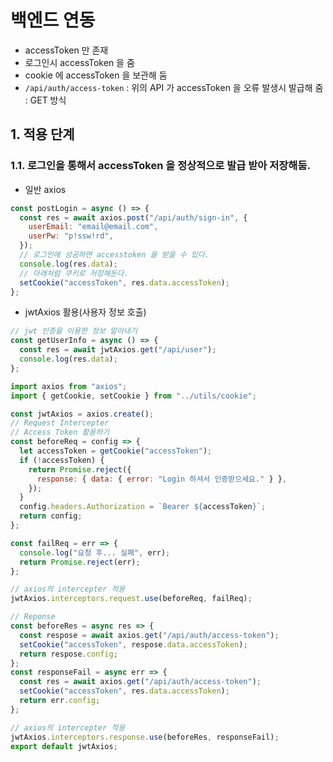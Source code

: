 # 백엔드 연동

- accessToken 만 존재
- 로그인시 accessToken 을 줌
- cookie 에 accessToken 을 보관해 둠
- `/api/auth/access-token`
  : 위의 API 가 accessToken 을 오류 발생시 발급해 줌
  : GET 방식

## 1. 적용 단계

### 1.1. 로그인을 통해서 accessToken 을 정상적으로 발급 받아 저장해둠.

- 일반 axios

```js
const postLogin = async () => {
  const res = await axios.post("/api/auth/sign-in", {
    userEmail: "email@email.com",
    userPw: "p!ssw!rd",
  });
  // 로그인에 성공하면 accesstoken 을 받을 수 있다.
  console.log(res.data);
  // 아래처럼 쿠키로 저장해둔다.
  setCookie("accessToken", res.data.accessToken);
};
```

- jwtAxios 활용(사용자 정보 호출)

```js
// jwt 인증을 이용한 정보 알아내기
const getUserInfo = async () => {
  const res = await jwtAxios.get("/api/user");
  console.log(res.data);
};
```

```js
import axios from "axios";
import { getCookie, setCookie } from "../utils/cookie";

const jwtAxios = axios.create();
// Request Intercepter
// Access Token 활용하기
const beforeReq = config => {
  let accessToken = getCookie("accessToken");
  if (!accessToken) {
    return Promise.reject({
      response: { data: { error: "Login 하셔서 인증받으세요." } },
    });
  }
  config.headers.Authorization = `Bearer ${accessToken}`;
  return config;
};

const failReq = err => {
  console.log("요청 후... 실패", err);
  return Promise.reject(err);
};

// axios의 intercepter 적용
jwtAxios.interceptors.request.use(beforeReq, failReq);

// Reponse
const beforeRes = async res => {
  const respose = await axios.get("/api/auth/access-token");
  setCookie("accessToken", respose.data.accessToken);
  return respose.config;
};
const responseFail = async err => {
  const res = await axios.get("/api/auth/access-token");
  setCookie("accessToken", res.data.accessToken);
  return err.config;
};

// axios의 intercepter 적용
jwtAxios.interceptors.response.use(beforeRes, responseFail);
export default jwtAxios;
```
